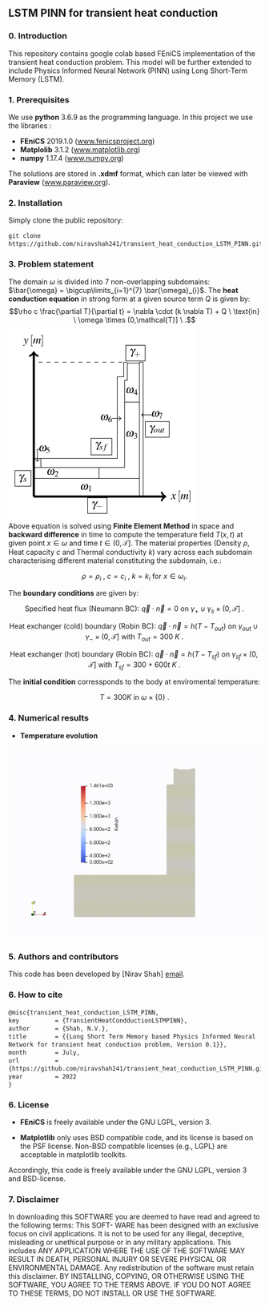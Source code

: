 ## LSTM PINN for transient heat conduction ##

### 0. Introduction

This repository contains google colab based FEniCS implementation of the transient heat conduction problem. This model will be further extended to include Physics Informed Neural Network (PINN) using Long Short-Term Memory (LSTM).

### 1. Prerequisites

We use **python** 3.6.9 as the programming language. In this project we use the libraries :
* **FEniCS** 2019.1.0 (www.fenicsproject.org)
* **Matplolib** 3.1.2 (www.matplotlib.org)
* **numpy** 1.17.4 (www.numpy.org)
<!--  (* **PyTorch** 1.5.1 (www.pytorch.org)) -->

The solutions are stored in **.xdmf** format, which can later be viewed with **Paraview** (www.paraview.org).

### 2. Installation

Simply clone the public repository:

```
git clone https://github.com/niravshah241/transient_heat_conduction_LSTM_PINN.git
```

### 3. Problem statement

The domain $\omega$ is divided into $7$ non-overlapping subdomains: $\bar{\omega} = \bigcup\limits_{i=1}^{7} \bar{\omega}_{i}$. The **heat conduction equation** in strong form at a given source term $Q$ is given by:
$$\rho c \frac{\partial T}{\partial t}  = \nabla \cdot (k \nabla T) + Q \ \text{in} \ \omega \times (0,\mathcal{T}] \ .$$
![alt text](https://github.com/niravshah241/transient_heat_conduction_LSTM_PINN/blob/main/domain.png)
\
Above equation is solved using **Finite Element Method** in space and **backward difference** in time to compute the temperature field $T(x,t)$ at given point $x \in \omega$ and time $t \in (0,\mathcal{T}]$. The material properties (Density $\rho$, Heat capacity $c$ and Thermal conductivity $k$) vary across each subdomain characterising different material constituting the subdomain, i.e.:

$$ \rho=\rho_{i} \ , \ c = c_{i} \ , \ k = k_{i} \ \text{for} \ x \in \omega_{i}.$$

The **boundary conditions** are given by:

$$\text{Specified heat flux (Neumann BC):} \ \overrightarrow{q} \cdot \overrightarrow{n} = 0 \ \text{on} \ \gamma_{+} \cup \gamma_{s} \times (0,\mathcal{T}] \ .$$

$$\text{Heat exchanger (cold) boundary (Robin BC):} \ \overrightarrow{q} \cdot \overrightarrow{n} = h (T - T_{out}) \ \text{on} \ \gamma_{out} \cup \gamma_{-} \times (0,\mathcal{T}] \ \text{with} \ T_{out} = 300 \ K \ .$$

$$\text{Heat exchanger (hot) boundary (Robin BC):} \ \overrightarrow{q} \cdot \overrightarrow{n} = h (T - T_{sf}) \ \text{on} \ \gamma_{sf} \times (0,\mathcal{T}] \ \text{with} \ T_{sf} = 300 + 600t \ K \ .$$

The **initial condition** corressponds to the body at enviromental temperature:

$$T = 300 K \ \text{in} \ \omega \times \lbrace 0 \rbrace \ .$$

### 4. Numerical results

* **Temperature evolution**

![Alt Text](https://github.com/niravshah241/transient_heat_conduction_LSTM_PINN/blob/main/solution_field/thermal_evolution.gif)

<!--  (https://user-images.githubusercontent.com/18644277/181660692-8f7e033b-c7ce-4030-932c-3d8983b6c05d.mp4) -->

### 5. Authors and contributors

This code has been developed by [Nirav Shah] [email](mailto:niravshahcolab@gmail.com).

### 6. How to cite

	@misc{transient_heat_conduction_LSTM_PINN,
	key          = {TransientHeatCondductionLSTMPINN},
	author       = {Shah, N.V.},
	title        = {{Long Short Term Memory based Physics Informed Neural Network for transient heat conduction problem, Version 0.1}},
	month        = July,
	url          = {https://github.com/niravshah241/transient_heat_conduction_LSTM_PINN.git},
	year         = 2022
	}
### 6. License

* **FEniCS** is freely available under the GNU LGPL, version 3.
<!--  (* **PyTorch** has a BSD-style license (https://github.com/pytorch/pytorch/blob/master/LICENSE)) -->
* **Matplotlib** only uses BSD compatible code, and its license is based on the PSF license. Non-BSD compatible licenses (e.g., LGPL) are acceptable in matplotlib toolkits.

Accordingly, this code is freely available under the GNU LGPL, version 3 and BSD-license.

### 7. Disclaimer
In downloading this SOFTWARE you are deemed to have read and agreed to the following terms: This SOFT- WARE has been designed with an exclusive focus on civil applications. It is not to be used for any illegal, deceptive, misleading or unethical purpose or in any military applications. This includes ANY APPLICATION WHERE THE USE OF THE SOFTWARE MAY RESULT IN DEATH, PERSONAL INJURY OR SEVERE PHYSICAL OR ENVIRONMENTAL DAMAGE. Any redistribution of the software must retain this disclaimer. BY INSTALLING, COPYING, OR OTHERWISE USING THE SOFTWARE, YOU AGREE TO THE TERMS ABOVE. IF YOU DO NOT AGREE TO THESE TERMS, DO NOT INSTALL OR USE THE SOFTWARE.
